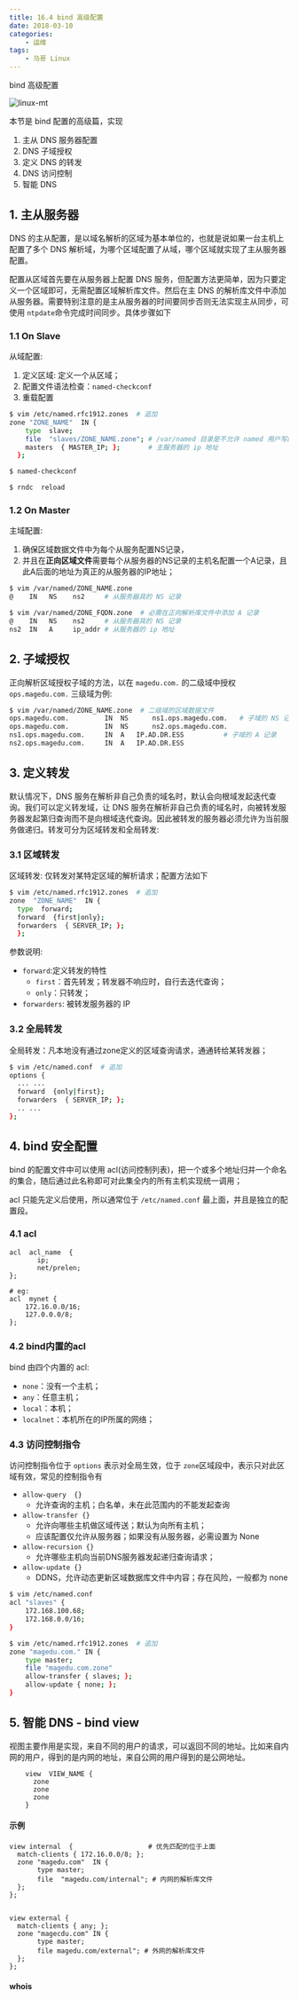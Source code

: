 ```yaml
---
title: 16.4 bind 高级配置
date: 2018-03-10
categories:
    - 运维
tags:
    - 马哥 Linux
---
```


bind 高级配置

![linux-mt](/images/linux_mt/dns_title.jpg)
<!-- more -->

本节是 bind 配置的高级篇，实现
1. 主从 DNS 服务器配置
2. DNS  子域授权
3. 定义 DNS 的转发
4. DNS 访问控制
5. 智能 DNS

## 1. 主从服务器
DNS 的主从配置，是以域名解析的区域为基本单位的，也就是说如果一台主机上配置了多个 DNS 解析域，为哪个区域配置了从域，哪个区域就实现了主从服务器配置。

配置从区域首先要在从服务器上配置 DNS 服务，但配置方法更简单，因为只要定义一个区域即可，无需配置区域解析库文件。然后在主 DNS 的解析库文件中添加从服务器。需要特别注意的是主从服务器的时间要同步否则无法实现主从同步，可使用 `ntpdate`命令完成时间同步。具体步骤如下

### 1.1 On Slave
从域配置:
1. 定义区域: 定义一个从区域；
2. 配置文件语法检查：`named-checkconf`
3. 重载配置

```bash
$ vim /etc/named.rfc1912.zones  # 追加
zone "ZONE_NAME"  IN {
    type  slave;
    file  "slaves/ZONE_NAME.zone"; # /var/named 目录是不允许 named 用户写的
    masters  { MASTER_IP; };       # 主服务器的 ip 地址
  };

$ named-checkconf

$ rndc  reload
```

### 1.2 On Master
主域配置:
1. 确保区域数据文件中为每个从服务配置NS记录，
2. 并且在**正向区域文件**需要每个从服务器的NS记录的主机名配置一个A记录，且此A后面的地址为真正的从服务器的IP地址；

```bash
$ vim /var/named/ZONE_NAME.zone
@    IN   NS    ns2     # 从服务器具的 NS 记录

$ vim /var/named/ZONE_FQDN.zone  # 必需在正向解析库文件中添加 A 记录
@    IN   NS    ns2     # 从服务器具的 NS 记录
ns2  IN   A     ip_addr # 从服务器的 ip 地址
```

## 2. 子域授权
正向解析区域授权子域的方法，以在 `magedu.com.` 的二级域中授权 `ops.magedu.com.` 三级域为例:

```bash
$ vim /var/named/ZONE_NAME.zone  # 二级域的区域数据文件
ops.magedu.com. 		IN 	NS  	ns1.ops.magedu.com.   # 子域的 NS 记录
ops.magedu.com. 		IN 	NS  	ns2.ops.magedu.com.
ns1.ops.magedu.com. 	IN 	A 	IP.AD.DR.ESS          # 子域的 A 记录
ns2.ops.magedu.com. 	IN 	A 	IP.AD.DR.ESS
```

## 3. 定义转发
默认情况下，DNS 服务在解析非自己负责的域名时，默认会向根域发起迭代查询。我们可以定义转发域，让 DNS 服务在解析非自己负责的域名时，向被转发服务器发起第归查询而不是向根域迭代查询。因此被转发的服务器必须允许为当前服务做递归。转发可分为区域转发和全局转发:

### 3.1 区域转发
区域转发: 仅转发对某特定区域的解析请求；配置方法如下

```bash
$ vim /etc/named.rfc1912.zones  # 追加
zone  "ZONE_NAME"  IN {
  type  forward;
  forward  {first|only};
  forwarders  { SERVER_IP; };
  };
```
参数说明:
- `forward`:定义转发的特性
	- `first`：首先转发；转发器不响应时，自行去迭代查询；
	- `only`：只转发；
- `forwarders`: 被转发服务器的 IP

### 3.2 全局转发
全局转发：凡本地没有通过zone定义的区域查询请求，通通转给某转发器；

```bash
$ vim /etc/named.conf  # 追加
options {
  ... ...
  forward  {only|first};
  forwarders  { SERVER_IP; };
  .. ...
};
```

## 4. bind 安全配置
bind 的配置文件中可以使用 acl(访问控制列表)，把一个或多个地址归并一个命名的集合，随后通过此名称即可对此集全内的所有主机实现统一调用；

acl 只能先定义后使用，所以通常位于 `/etc/named.conf` 最上面，并且是独立的配置段。
### 4.1 acl

```
acl  acl_name  {
       ip;
       net/prelen;
};

# eg:
acl  mynet {
	172.16.0.0/16;
	127.0.0.0/8;
};
```

### 4.2 bind内置的acl
bind 由四个内置的 acl:
- `none`：没有一个主机；
- `any`：任意主机；
- `local`：本机；
- `localnet`：本机所在的IP所属的网络；

### 4.3 访问控制指令
访问控制指令位于 `options` 表示对全局生效，位于 `zone`区域段中，表示只对此区域有效，常见的控制指令有
- `allow-query  {}`  
    - 允许查询的主机；白名单，未在此范围内的不能发起查询
- `allow-transfer {}`  
    - 允许向哪些主机做区域传送；默认为向所有主机；
    - 应该配置仅允许从服务器；如果没有从服务器，必需设置为 None
- `allow-recursion {}`
    - 允许哪些主机向当前DNS服务器发起递归查询请求；
- `allow-update {}`
    - DDNS，允许动态更新区域数据库文件中内容；存在风险，一般都为 none

```bash
$ vim /etc/named.conf
acl "slaves" {
    172.168.100.68;
    172.168.0.0/16;
}

$ vim /etc/named.rfc1912.zones  # 追加
zone "magedu.com." IN {
    type master;
    file "magedu.com.zone"
    allow-transfer { slaves; };
    allow-update { none; };
}
```

## 5. 智能 DNS - bind view
视图主要作用是实现，来自不同的用户的请求，可以返回不同的地址。比如来自内网的用户，得到的是内网的地址，来自公网的用户得到的是公网地址。
```
	view  VIEW_NAME {
	  zone
	  zone
	  zone
	}
```

#### 示例
```
view internal  {                   # 优先匹配的位于上面
  match-clients { 172.16.0.0/8; };
  zone "magedu.com"  IN {
	   type master;
	   file  "magedu.com/internal"; # 内网的解析库文件
  };
};


view external {
  match-clients { any; };
  zone "magecdu.com" IN {
	   type master;
	   file magedu.com/external"; # 外网的解析库文件
  };
};
```

#### whois
